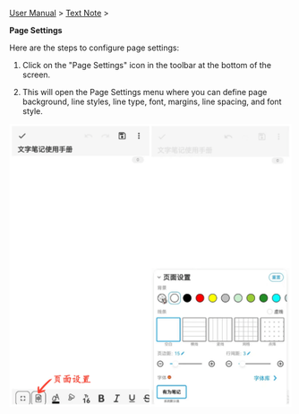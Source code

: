 [User Manual](/dragonnest/drawnote/manual/en) > [Text Note](/dragonnest/drawnote/manual/en/text_note) >

**Page Settings**

Here are the steps to configure page settings:

1. Click on the "Page Settings" icon in the toolbar at the bottom of the screen.

2. This will open the Page Settings menu where you can define page background, line styles, line type, font, margins, line spacing, and font style.

![Page Settings](imgs/page_settings.png)